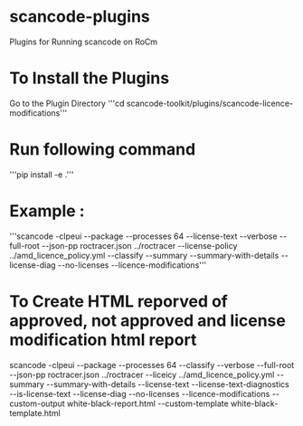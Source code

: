 # scancode-plugins
Plugins for Running scancode on RoCm

# To Install the Plugins
Go to the Plugin Directory
'''cd scancode-toolkit/plugins/scancode-licence-modifications'''

# Run following command
 '''pip install -e .'''




# Example : 

'''scancode -clpeui  --package --processes 64 --license-text --verbose --full-root --json-pp roctracer.json ../roctracer --license-policy ../amd_licence_policy.yml --classify --summary --summary-with-details  --license-diag --no-licenses --licence-modifications'''


# To Create HTML reporved of approved, not approved and license modification html report


scancode -clpeui --package --processes 64 --classify --verbose --full-root --json-pp roctracer.json ../roctracer --liceicy ../amd_licence_policy.yml --summary --summary-with-details --license-text --license-text-diagnostics --is-license-text --license-diag --no-licenses --licence-modifications --custom-output white-black-report.html --custom-template white-black-template.html
